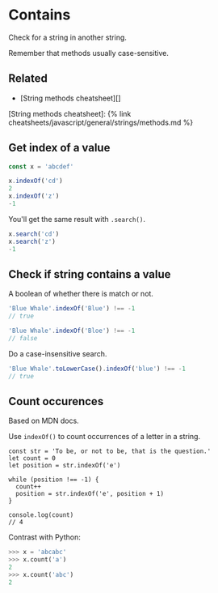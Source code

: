 # Contains

Check for a string in another string.

Remember that methods usually case-sensitive.


## Related

- [String methods cheatsheet][]

[String methods cheatsheet]: {% link cheatsheets/javascript/general/strings/methods.md %}


## Get index of a value

```javascript
const x = 'abcdef'

x.indexOf('cd')
2
x.indexOf('z')
-1
```

You'll get the same result with `.search()`.

```javascript
x.search('cd')
x.search('z')
-1
```


## Check if string contains a value

A boolean of whether there is match or not.

```javascript
'Blue Whale'.indexOf('Blue') !== -1
// true

'Blue Whale'.indexOf('Bloe') !== -1
// false
```

Do a case-insensitive search.

```javascript
'Blue Whale'.toLowerCase().indexOf('blue') !== -1
// true
```


## Count occurences

Based on MDN docs.

Use `indexOf()` to count occurrences of a letter in a string.

```
const str = 'To be, or not to be, that is the question.'
let count = 0
let position = str.indexOf('e')

while (position !== -1) {
  count++
  position = str.indexOf('e', position + 1)
}

console.log(count)
// 4
```

Contrast with Python:

```python
>>> x = 'abcabc'
>>> x.count('a')
2
>>> x.count('abc')
2
```
